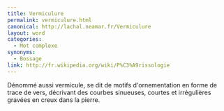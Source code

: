 ```yaml
---
title: Vermiculure
permalink: vermiculure.html
canonical: http://lachal.neamar.fr/Vermiculure
layout: word
categories:
  - Mot complexe
synonyms:
  - Bossage
link: http://fr.wikipedia.org/wiki/P%C3%A9rissologie
---
```


Dénommé aussi vermicule, se dit de motifs d'ornementation en forme de trace de vers, décrivant des courbes sinueuses, courtes et irrégulières gravées en creux dans la pierre.

